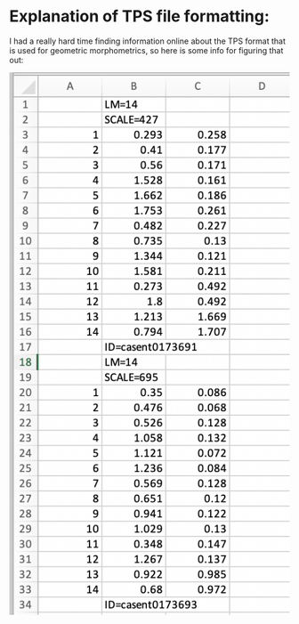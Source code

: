 # Explanation of TPS file formatting:
I had a really hard time finding information online about the TPS format that is used for geometric morphometrics, so here is some info for figuring that out:

![TPS example](https://github.com/Moreau-Lab/MorphologyAndPCAs/blob/main/Images/TPSexample.png?raw=true)